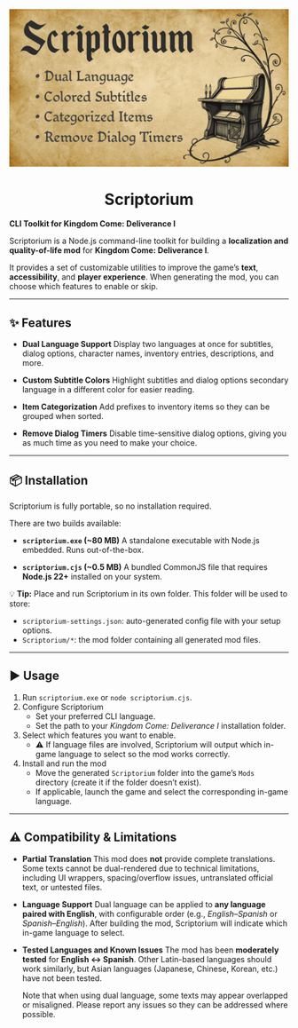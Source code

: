 <div align="center">
  <img alt="Scriptorium logo" src="docs/images/Scriptorium.png">
  <h1>Scriptorium</h1>
</div>

**CLI Toolkit for Kingdom Come: Deliverance I**

Scriptorium is a Node.js command-line toolkit for building a **localization and quality-of-life mod** for **Kingdom Come: Deliverance I**.

It provides a set of customizable utilities to improve the game’s **text**, **accessibility**, and **player experience**. When generating the mod, you can choose which features to enable or skip.

---

## ✨ Features

- **Dual Language Support**
  Display two languages at once for subtitles, dialog options, character names, inventory entries, descriptions, and more.

- **Custom Subtitle Colors**
  Highlight subtitles and dialog options secondary language in a different color for easier reading.

- **Item Categorization**
  Add prefixes to inventory items so they can be grouped when sorted.

- **Remove Dialog Timers**
  Disable time-sensitive dialog options, giving you as much time as you need to make your choice.

---

## 📦 Installation

Scriptorium is fully portable, so no installation required.

There are two builds available:

- **`scriptorium.exe` (~80 MB)**
  A standalone executable with Node.js embedded. Runs out-of-the-box.

- **`scriptorium.cjs` (~0.5 MB)**
  A bundled CommonJS file that requires **Node.js 22+** installed on your system.

💡 **Tip:** Place and run Scriptorium in its own folder. This folder will be used to store:

- `scriptorium-settings.json`: auto-generated config file with your setup options.
- `Scriptorium/*`: the mod folder containing all generated mod files.

---

## ▶️ Usage

1.  Run `scriptorium.exe` or `node scriptorium.cjs`.
2.  Configure Scriptorium
    - Set your preferred CLI language.
    - Set the path to your _Kingdom Come: Deliverance I_ installation folder.
3.  Select which features you want to enable.
    - ⚠️ If language files are involved, Scriptorium will output which in-game language to select so the mod works correctly.
4.  Install and run the mod
    - Move the generated `Scriptorium` folder into the game’s `Mods` directory (create it if the folder doesn’t exist).
    - If applicable, launch the game and select the corresponding in-game language.

---

## ⚠️ Compatibility & Limitations

- **Partial Translation**
  This mod does **not** provide complete translations. Some texts cannot be dual-rendered due to technical limitations, including UI wrappers, spacing/overflow issues, untranslated official text, or untested files.

- **Language Support**
  Dual language can be applied to **any language paired with English**, with configurable order (e.g., _English–Spanish_ or _Spanish–English_). After building the mod, Scriptorium will indicate which in-game language to select.

- **Tested Languages and Known Issues**
  The mod has been **moderately tested** for **English ↔ Spanish**. Other Latin-based languages should work similarly, but Asian languages (Japanese, Chinese, Korean, etc.) have not been tested.

  Note that when using dual language, some texts may appear overlapped or misaligned. Please report any issues so they can be addressed where possible.
